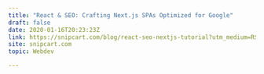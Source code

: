 ```yaml
---
title: "React & SEO: Crafting Next.js SPAs Optimized for Google"
draft: false
date: 2020-01-16T20:23:23Z
link: https://snipcart.com/blog/react-seo-nextjs-tutorial?utm_medium=RSS&utm_source=hune
site: snipcart.com
topic: Webdev  

---
```


